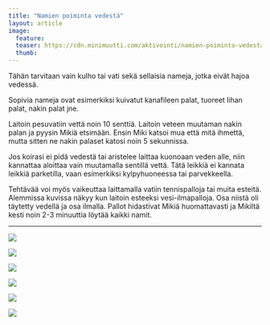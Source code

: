 ```yaml
---
title: "Namien poiminta vedestä"
layout: article
image:
  feature:
  teaser: https://cdn.minimuutti.com/aktivointi/namien-poiminta-vedesta/DSC39375-245px.jpg
  thumb:
---
```



Tähän tarvitaan vain kulho tai vati sekä sellaisia nameja, jotka eivät hajoa vedessä.

Sopivia nameja ovat esimerkiksi kuivatut kanafileen palat, tuoreet lihan palat, nakin palat jne.

Laitoin pesuvatiin vettä noin 10 senttiä. Laitoin veteen muutaman nakin palan ja pyysin Mikiä etsimään. Ensin Miki katsoi mua että mitä ihmettä, mutta sitten ne nakin palaset katosi noin 5 sekunnissa.

Jos koirasi ei pidä vedestä tai aristelee laittaa kuonoaan veden alle, niin kannattaa aloittaa vain muutamalla sentillä vettä. Tätä leikkiä ei kannata leikkiä parketilla, vaan esimerkiksi kylpyhuoneessa tai parvekkeella.

Tehtävää voi myös vaikeuttaa laittamalla vatiin tennispalloja tai muita esteitä. Alemmissa kuvissa näkyy kun laitoin esteeksi vesi-ilmapalloja. Osa niistä oli täytetty vedellä ja osa ilmalla. Pallot hidastivat Mikiä huomattavasti ja Mikiltä kesti noin 2-3 minuuttia löytää kaikki namit.

---

![](https://cdn.minimuutti.com/aktivointi/namien-poiminta-vedesta/DSC30685_2-800px.jpg)

![](https://cdn.minimuutti.com/aktivointi/namien-poiminta-vedesta/DSC30702_2-800px.jpg)

![](https://cdn.minimuutti.com/aktivointi/namien-poiminta-vedesta/DSC39375-800px.jpg)

![](https://cdn.minimuutti.com/aktivointi/namien-poiminta-vedesta/DSC39414-800px.jpg)

![](https://cdn.minimuutti.com/aktivointi/namien-poiminta-vedesta/DSC39418-800px.jpg)

![](https://cdn.minimuutti.com/aktivointi/namien-poiminta-vedesta/DSC39402-800px.jpg)
